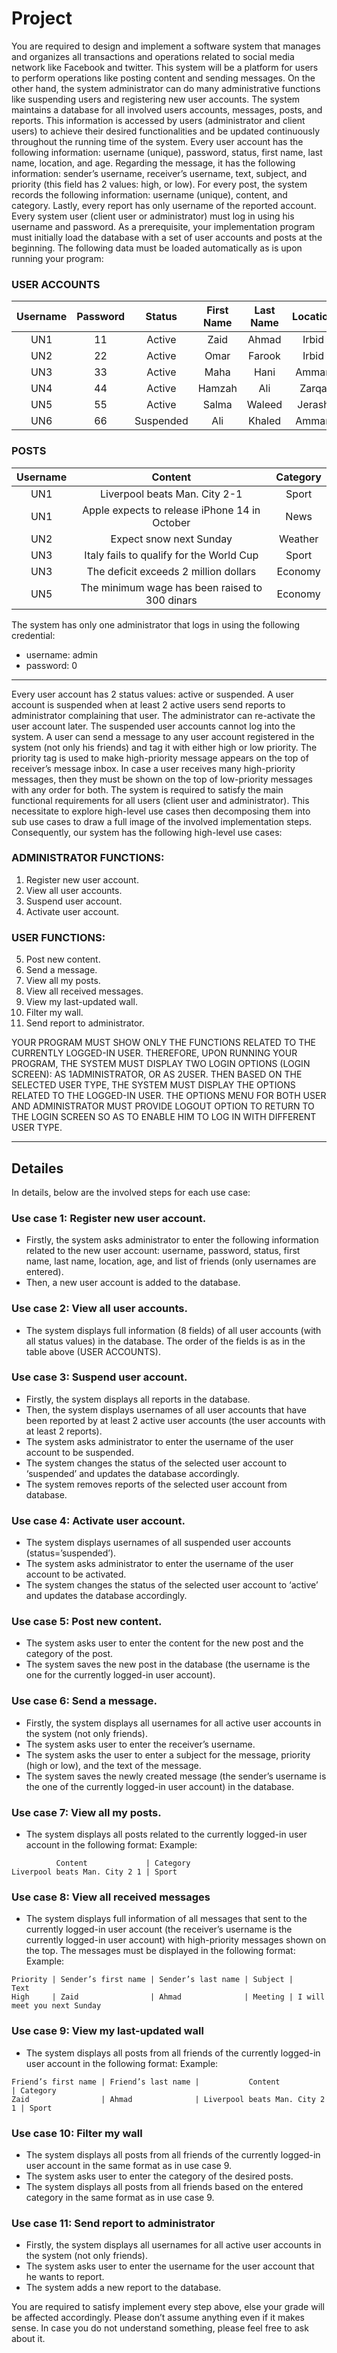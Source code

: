 # Project

You are required to design and implement a software system that manages and organizes all transactions and operations related to social media network like Facebook and twitter. This system will be a platform for users to perform operations like posting content and sending messages. On the other hand, the system administrator can do many administrative functions like suspending users and registering new user accounts.
The system maintains a database for all involved users accounts, messages, posts, and reports. This information is accessed by users (administrator and client users) to achieve their desired functionalities and be updated continuously throughout the running time of the system. Every user account has the following information: username (unique), password, status, first name, last name, location, and age. Regarding the message, it has the following information: sender’s username, receiver’s username, text, subject, and priority (this field has 2 values: high, or low). For every post, the system records the following information: username (unique), content, and category. Lastly, every report has only username of the reported account. Every system user (client user or administrator) must log in using his username and password. As a prerequisite, your implementation program must initially load the database with a set of user accounts and posts at the beginning. The following data must be loaded automatically as is upon running your program:

### USER ACCOUNTS

| Username | Password | Status    | First Name | Last Name | Location | Age | Friends     |
|:--------:|:--------:|:---------:|:----------:|:---------:|:--------:|:---:|:-----------:|
| UN1      | 11       | Active    | Zaid       | Ahmad     | Irbid    | 28  | UN2,UN3     |
| UN2      | 22       | Active    | Omar       | Farook    | Irbid    | 30  | UN1,UN3,UN5 |
| UN3      | 33       | Active    | Maha       | Hani      | Amman    | 42  | UN2,UN4,UN6 |
| UN4      | 44       | Active    | Hamzah     | Ali       | Zarqa    | 37  | UN5,UN6     |
| UN5      | 55       | Active    | Salma      | Waleed    | Jerash   | 40  | UN1,UN3,UN4 |
| UN6      | 66       | Suspended | Ali        | Khaled    | Amman    | 26  | UN1,UN2     |

### POSTS

| Username | Content                                        | Category |
|:--------:|:----------------------------------------------:|:--------:|
| UN1      | Liverpool beats Man. City 2-1                  | Sport    |
| UN1      | Apple expects to release iPhone 14 in October  | News     |
| UN2      | Expect snow next Sunday                        | Weather  |
| UN3      | Italy fails to qualify for the World Cup       | Sport    |
| UN3      | The deficit exceeds 2 million dollars          | Economy  |
| UN5      | The minimum wage has been raised to 300 dinars | Economy  |

The system has only one administrator that logs in using the following credential:

- username: admin
- password: 0

---

Every user account has 2 status values: active or suspended. A user account is suspended when at least 2 active users send reports to administrator complaining that user. The administrator can re-activate the user account later. The suspended user accounts cannot log into the system.
A user can send a message to any user account registered in the system (not only his friends) and tag it with either high or low priority. The priority tag is used to make high-priority message appears on the top of receiver’s message inbox. In case a user receives many high-priority messages, then they must be shown on the top of low-priority messages with any order for both.
The system is required to satisfy the main functional requirements for all users (client user and administrator). This necessitate to explore high-level use cases then decomposing them into sub use cases to draw a full image of the involved implementation steps. Consequently, our system has the following high-level use cases:

### ADMINISTRATOR FUNCTIONS:

1. Register new user account.
2. View all user accounts.
3. Suspend user account.
4. Activate user account.
   
### USER FUNCTIONS:

5. Post new content.
6. Send a message.
7. View all my posts.
8. View all received messages.
9. View my last-updated wall.
10. Filter my wall.
11. Send report to administrator.

YOUR PROGRAM MUST SHOW ONLY THE FUNCTIONS RELATED TO THE CURRENTLY LOGGED-IN USER. THEREFORE, UPON RUNNING YOUR PROGRAM, THE SYSTEM MUST DISPLAY TWO LOGIN OPTIONS (LOGIN SCREEN): AS 1ADMINISTRATOR, OR AS 2USER. THEN BASED ON THE SELECTED USER TYPE, THE SYSTEM MUST DISPLAY THE OPTIONS RELATED TO THE LOGGED-IN USER.
THE OPTIONS MENU FOR BOTH USER AND ADMINISTRATOR MUST PROVIDE LOGOUT OPTION TO RETURN TO THE LOGIN SCREEN SO AS TO ENABLE HIM TO LOG IN WITH DIFFERENT USER TYPE.

---

## Detailes

In details, below are the involved steps for each use case:

### Use case 1: Register new user account.

- Firstly, the system asks administrator to enter the following information related to the new user account: username, password, status, first name, last name, location, age, and list of friends (only usernames are entered).
- Then, a new user account is added to the database.

### Use case 2: View all user accounts.

- The system displays full information (8 fields) of all user accounts (with all status values) in the database. The order of the fields is as in the table above (USER ACCOUNTS).

### Use case 3: Suspend user account.

- Firstly, the system displays all reports in the database.
- Then, the system displays usernames of all user accounts that have been reported by at least 2 active user accounts (the user accounts with at least 2 reports).
- The system asks administrator to enter the username of the user account to be suspended.
- The system changes the status of the selected user account to ‘suspended’ and updates the database accordingly.
- The system removes reports of the selected user account from database.

### Use case 4: Activate user account.

- The system displays usernames of all suspended user accounts (status=’suspended’).
- The system asks administrator to enter the username of the user account to be activated.
- The system changes the status of the selected user account to ‘active’ and updates the database accordingly.

### Use case 5: Post new content.

- The system asks user to enter the content for the new post and the category of the post.
- The system saves the new post in the database (the username is the one for the currently logged-in user account).

### Use case 6: Send a message.

- Firstly, the system displays all usernames for all active user accounts in the system (not only friends).
- The system asks user to enter the receiver’s username.
- The system asks the user to enter a subject for the message, priority (high or low), and the text of the message.
- The system saves the newly created message (the sender’s username is the one of the currently logged-in user account) in the database.

### Use case 7: View all my posts.

- The system displays all posts related to the currently logged-in user account in the following format:
  Example:

```
          Content             | Category
Liverpool beats Man. City 2 1 | Sport
```

### Use case 8: View all received messages

- The system displays full information of all messages that sent to the currently logged-in user account (the receiver’s username is the currently logged-in user account) with high-priority messages shown on the top. The messages must be displayed in the following format:
  Example:

```
Priority | Sender’s first name | Sender’s last name | Subject |            Text
High     | Zaid                | Ahmad              | Meeting | I will meet you next Sunday
```

### Use case 9: View my last-updated wall

- The system displays all posts from all friends of the currently logged-in user account in the following format:
  Example:

```
Friend’s first name | Friend’s last name |           Content             | Category
Zaid                | Ahmad              | Liverpool beats Man. City 2 1 | Sport
```

### Use case 10: Filter my wall

- The system displays all posts from all friends of the currently logged-in user account in the same format as in use case 9.
- The system asks user to enter the category of the desired posts.
- The system displays all posts from all friends based on the entered category in the same format as in use case 9.

### Use case 11: Send report to administrator

- Firstly, the system displays all usernames for all active user accounts in the system (not only friends).
- The system asks user to enter the username for the user account that he wants to report.
- The system adds a new report to the database.

You are required to satisfy implement every step above, else your grade will be affected accordingly. Please don’t assume anything even if it makes sense. In case you do not understand something, please feel free to ask about it.
